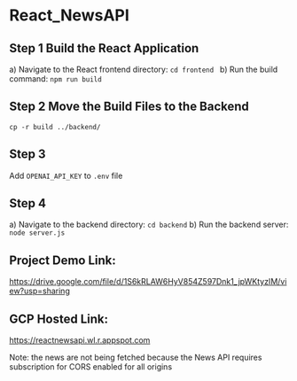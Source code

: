 # React_NewsAPI

## Step 1 Build the React Application
a) Navigate to the React frontend directory: ```cd frontend ```
b) Run the build command: ```npm run build```

## Step 2 Move the Build Files to the Backend
```cp -r build ../backend/```

## Step 3
Add ```OPENAI_API_KEY``` to ```.env``` file

## Step 4 
a) Navigate to the backend directory: ```cd backend```
b) Run the backend server: ```node server.js```

## Project Demo Link:
https://drive.google.com/file/d/1S6kRLAW6HyV854Z597Dnk1_jpWKtyzIM/view?usp=sharing

## GCP Hosted Link:
https://reactnewsapi.wl.r.appspot.com

Note: the news are not being fetched because the News API requires subscription for CORS enabled for all origins
